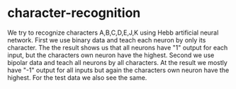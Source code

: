 # character-recognition
We try to recognize characters A,B,C,D,E,J,K using Hebb artificial neural network.
First we use binary data and teach each neuron by only its character. The the result shows us that all neurons have "1" output for each input, but the characters own neuron have the highest.
Second we use bipolar data and teach all neurons by all characters. At the result we mostly have "-1" output for all inputs but again the characters own neuron have the highest.
For the test data we also see the same.
